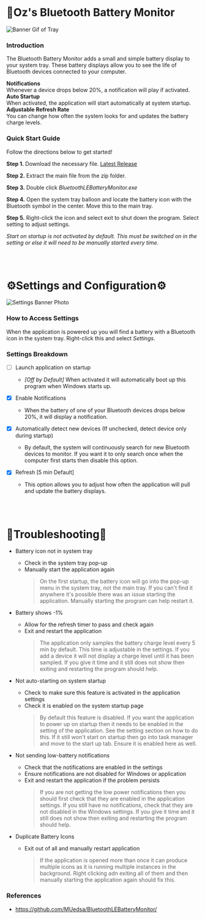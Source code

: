 # 🔋Oz's Bluetooth Battery Monitor

![Banner Gif of Tray](https://i.imgur.com/r18xM3j.png)


### Introduction
The Bluetooth Battery Monitor adds a small and simple battery display to your system tray. These battery displays allow you to see the life of Bluetooth devices connected to your computer.

 **Notifications**   
Whenever a device drops below 20%, a notification will play if activated.  
**Auto Startup**  
When activated, the application will start automatically at system startup.  
**Adjustable Refresh Rate**  
You can change how often the system looks for and updates the battery charge levels.

### Quick Start Guide
Follow the directions below to get started!

 **Step 1.** Download the necessary file. [Latest Release](https://github.com/o0Zz/ozBluetoothLEBatteryMonitor/archive/refs/heads/master.zip)

**Step 2.** Extract the main file from the zip folder.

**Step 3.** Double click *BluetoothLEBatteryMonitor.exe*

**Step 4.** Open the system tray balloon and locate the battery icon with the Bluetooth symbol in the center. Move this to the main tray.

**Step 5.** Right-click the icon and select exit to shut down the program. Select setting to adjust settings.

*Start on startup is not activated by default. This must be switched on in the setting or else it will need to be manually started every time.*

<br />
<br />

# ⚙️Settings and Configuration⚙️
![Settings Banner Photo](https://i.imgur.com/HuXtQqF.jpeg)
### How to Access Settings
When the application is powered up you will find a battery with a Bluetooth icon in the system tray. Right-click this and select *Settings*.

### Settings Breakdown 

- [ ] Launch application on startup
  - *[Off by Default]* When activated it will automatically boot up this program when Windows starts up.

- [x] Enable Notifications
  - When the battery of one of your Bluetooth devices drops below 20%, it will display a notification.

- [x] Automatically detect new devices (If unchecked, detect device only during startup)
  - By default, the system will continuously search for new Bluetooth devices to monitor. If you want it to only search once when the computer first starts then disable this option.

- [x] Refresh [5 min Default]
  - This option allows you to adjust how often the application will pull and update the battery displays.

<br />
<br />

  # 🔧Troubleshooting🔧

- Battery icon not in system tray
  - Check in the system tray pop-up 
  - Manually start the application again
    > On the first startup, the battery icon will go into the pop-up menu in the system tray, not the main tray. If you can't find it anywhere it's possible there was an issue starting the application. Manually starting the program can help restart it.

- Battery shows -1%
  - Allow for the refresh timer to pass and check again 
  - Exit and restart the application
    > The application only samples the battery charge level every 5 min by default. This time is adjustable in the settings. If you add a device it will not display a charge level until it has been sampled. If you give it time and it still does not show then exiting and restarting the program should help.

- Not auto-starting on system startup
  - Check to make sure this feature is activated in the application settings
  - Check it is enabled on the system startup page
    > By default this feature is disabled. If you want the application to power up on startup then it needs to be enabled in the setting of the application. See the setting section on how to do this. If it still won't start on startup then go into task manager and move to the start up tab. Ensure it is enabled here as well.

- Not sending low-battery notifications
  - Check that the notifications are enabled in the settings
  - Ensure notifications are not disabled for Windows or application 
  - Exit and restart the application if the problem persists
    >If you are not getting the low power notifications then you should first check that they are enabled in the application settings. If you still have no notifications, check that they are not disabled in the Windows settings. If you give it time and it still does not show then exiting and restarting the program should help.

- Duplicate Battery Icons
  - Exit out of all and manually restart application
    > If the application is opened more than once it can produce multiple icons as it is running multiple instances in the background. Right clicking adn exiting all of them and then manually starting the application again should fix this.


### References
- https://github.com/MUedsa/BluetoothLEBatteryMonitor/
